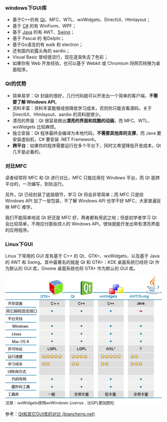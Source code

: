 ### windows下GUI库

- 基于C++的有 [Qt](http://c.biancheng.net/qt/)、MFC、WTL、wxWidgets、DirectUI、Htmlayout；
- 基于 [C#](http://c.biancheng.net/csharp/) 的有 WinForm、WPF；
- 基于 [Java](http://c.biancheng.net/java/) 的有 AWT、[Swing](http://c.biancheng.net/swing/)；
- 基于 Pascal 的 有Delphi；
- 基于Go语言的有 walk 和 electron；
- 还有国内初露头角的 aardio；
- Visual Basic 曾经很流行，现在逐渐失去了色彩；
- 如果你有 Web 开发经验，也可以基于 Webkit 或 Chromium 将网页转换为桌面程序。

### Qt的优势

- 简单易学：Qt 封装的很好，几行代码就可以开发出一个简单的客户端，**不需要了解 Windows API**。
- 资料丰富：资料丰富能够成倍降低学习成本，否则你只能去看源码，关于 DirectUI、Htmlayout、aardio 的资料就很少。
- 漂亮的界面：Qt 很容易做出**漂亮的界面和炫酷的动画**，而 MFC、WTL、wxWidgets 比较麻烦。
- 独立安装：Qt 程序最终会编译为本地代码，**不需要其他库的支撑**，而 Java 要安装虚拟机，C# 要安装 .NET Framework。
- **跨平台**：如果你的程序需要运行在多个平台下，同时又希望降低开发成本，Qt 几乎是必备的。

### 对比MFC

读者经常将 MFC 和 Qt 进行对比，MFC 只能应用在 Windows 平台，而 Qt 是跨平台的，一次编写，到处运行。

另外，Qt 已经封装了底层细节，学习 Qt 将会非常简单；而 MFC 只是给 Windows API 加了一层包装，不了解 Windows API 也学不好 MFC，大家普遍反映 MFC 难学。

我们不能简单地说 Qt 好还是 MFC 好，两者都有用武之地；但是初学者学习 Qt 会比较简单，不用应付那些烦人的 Windows API，很快就能开发出带有漂亮界面的应用程序。

### Linux下GUI

Linux 下常用的 GUI 库有基于 C++ 的 Qt、GTK+、wxWidgets，以及基于 Java 的 AWT 和 Swing。其中最著名的就是 Qt 和 GTK+：KDE 桌面系统已经将 Qt 作为默认的 GUI 库，Gnome 桌面系统也将 GTK+ 作为默认的 GUI 库。

![Linux下各种GUI库对比图](imags/1-1Z5301332042C.gif)



参考：[Qt和其它GUI库的对比 (biancheng.net)](http://c.biancheng.net/view/3876.html)

